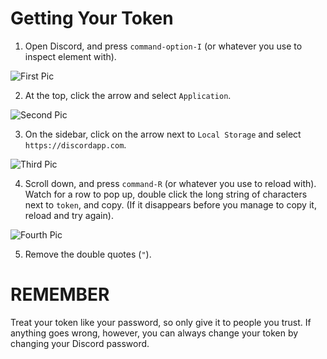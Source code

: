 # Getting Your Token

1. Open Discord, and press `command-option-I` (or whatever you use to inspect element with).

![First Pic](https://i.imgur.com/SnUSUvT.png)


2. At the top, click the arrow and select `Application`.

![Second Pic](https://i.imgur.com/VBpukOP.png)


3. On the sidebar, click on the arrow next to `Local Storage` and select `https://discordapp.com`.

![Third Pic](https://i.imgur.com/iZidbqh.png)


4. Scroll down, and press `command-R` (or whatever you use to reload with). Watch for a row to pop up, double click the long string of characters next to `token`, and copy. (If it disappears before you manage to copy it, reload and try again).

![Fourth Pic](https://i.imgur.com/DuMi3Sp.png)


5. Remove the double quotes (`"`).


# REMEMBER

Treat your token like your password, so only give it to people you trust. If anything goes wrong, however, you can always change your token by changing your Discord password.